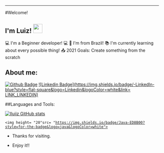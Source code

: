 ---------------------------------------------------------------------------------------------------------------
#Welcome!

## I'm Luiz! <img src=https://github.com/TheDudeThatCode/TheDudeThatCode/blob/master/Assets/Earth.gif width="30">

:computer: I'm a Beginner developer! 💻
:house_with_garden: I'm from Brazil!
:books: I'm currently learning about every possible thing!
:outbox_tray: 2021 Goals: Create something from the scratch

## About me:

[![Github Badge](https://img.shields.io/badge/-Github-000?style=flat-square&logo=Github&logoColor=white&link=LINK_GIT)](https://github.com/lluiiz)
[![Linkedin Badge](https://img.shields.io/badge/-LinkedIn-blue?style=flat-square&logo=Linkedin&logoColor=white&link= LINK_LINKEDIN)](LINK_LINKEDIN)

##Languages and Tools:

[![lluiiz GitHub stats](https://github-readme-stats.vercel.app/api?username=lluiiz)](https://github.com/lluiiz/github-readme-stats)

<code><img height= "20"src= "https://img.shields.io/badge/Java-ED8B00?style=for-the-badge&logo=java&logoColor=white"></code>

- Thanks for visiting.

- Enjoy it!!

